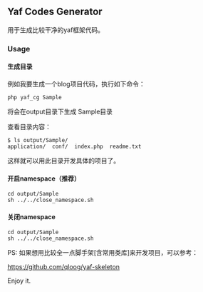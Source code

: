 ## Yaf Codes Generator

用于生成比较干净的yaf框架代码。

### Usage

#### 生成目录
例如我要生成一个blog项目代码，执行如下命令：
```
php yaf_cg Sample
```

将会在output目录下生成 Sample目录

查看目录内容：

```
$ ls output/Sample/
application/  conf/  index.php  readme.txt
```

这样就可以用此目录开发具体的项目了。

#### 开启namespace（推荐）

```
cd output/Sample
sh ../../close_namespace.sh
```

#### 关闭namespace

```
cd output/Sample
sh ../../close_namespace.sh
```

PS: 如果想用比较全一点脚手架[含常用类库]来开发项目，可以参考：

https://github.com/qloog/yaf-skeleton

Enjoy it.
